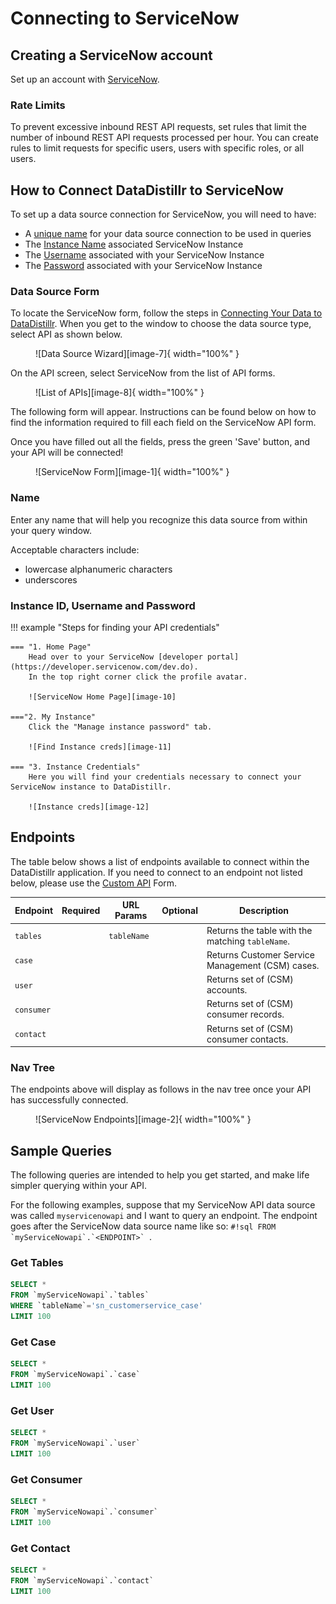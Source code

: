 # Connecting to ServiceNow

## Creating a ServiceNow account
Set up an account with [ServiceNow](https://www.servicenow.com/).


### Rate Limits
To prevent excessive inbound REST API requests, set rules that limit the number of inbound REST API requests processed per hour. 
You can create rules to limit requests for specific users, users with specific roles, or all users.

## How to Connect DataDistillr to ServiceNow
To set up a data source connection for ServiceNow, you will need to have:

- A [unique name](#name) for your data source connection to be used in queries
- The [Instance Name](#instance-id-username-and-password) associated ServiceNow Instance
- The [Username](#instance-id-username-and-password) associated with your ServiceNow Instance
- The [Password](#instance-id-username-and-password) associated with your ServiceNow Instance

### Data Source Form
To locate the ServiceNow form, follow the steps in [Connecting Your Data to DataDistillr](../../). When you get to the window to choose the data source type, select API as shown below.

<figure markdown>
  ![Data Source Wizard][image-7]{ width="100%" }
</figure>



On the API screen, select ServiceNow from the list of API forms.

<figure markdown>
  ![List of APIs][image-8]{ width="100%" }
</figure>



The following form will appear. Instructions can be found below on how to find the information required to fill each field on the ServiceNow API form.

Once you have filled out all the fields, press the green 'Save' button, and your API will be connected!

<figure markdown>
  ![ServiceNow Form][image-1]{ width="100%" }
</figure>


### Name
Enter any name that will help you recognize this data source from within your query window.

Acceptable characters include:

- lowercase alphanumeric characters
- underscores

### Instance ID, Username and Password


!!! example "Steps for finding your API credentials"

    === "1. Home Page"
        Head over to your ServiceNow [developer portal](https://developer.servicenow.com/dev.do).
        In the top right corner click the profile avatar.
        
        ![ServiceNow Home Page][image-10]
    
    ==="2. My Instance"
        Click the "Manage instance password" tab.
        
        ![Find Instance creds][image-11]
    
    === "3. Instance Credentials" 
        Here you will find your credentials necessary to connect your ServiceNow instance to DataDistillr.
    
        ![Instance creds][image-12]


## Endpoints
The table below shows a list of endpoints available to connect within the DataDistillr application. If you need to connect to an endpoint not listed below, please use the [Custom API](custom-apis.md) Form.

| Endpoint   | Required | URL Params  | Optional | Description                                      |
|------------|----------|-------------|----------|--------------------------------------------------|
| `tables`   |          | `tableName` |          | Returns the table with the matching `tableName`. |
| `case`     |          |             |          | Returns Customer Service Management (CSM) cases. |
| `user`     |          |             |          | Returns set of (CSM) accounts.                   |
| `consumer` |          |             |          | Returns set of (CSM) consumer records.           |
| `contact`  |          |             |          | Returns set of (CSM) consumer contacts.          |



### Nav Tree
The endpoints above will display as follows in the nav tree once your API has successfully connected.

<figure markdown>
  ![ServiceNow Endpoints][image-2]{ width="100%" }
</figure>


## Sample Queries
The following queries are intended to help you get started, and make life simpler querying within your API.

For the following examples, suppose that my ServiceNow API data source was called `myservicenowapi` and I want to query an endpoint. The endpoint goes after the ServiceNow data source name like so: ``#!sql FROM `myServiceNowapi`.`<ENDPOINT>` ``.

### Get Tables

```sql title="Get Tables endpoint"
SELECT *
FROM `myServiceNowapi`.`tables`
WHERE `tableName`='sn_customerservice_case'
LIMIT 100
```

### Get Case

```sql title="Get Case endpoint"
SELECT *
FROM `myServiceNowapi`.`case`
LIMIT 100
```

### Get User

```sql title="Get User endpoint"
SELECT *
FROM `myServiceNowapi`.`user`
LIMIT 100
```

### Get Consumer

```sql title="Get Consumer endpoint"
SELECT *
FROM `myServiceNowapi`.`consumer`
LIMIT 100
```

### Get Contact

```sql title="Get Contact endpoint"
SELECT *
FROM `myServiceNowapi`.`contact`
LIMIT 100
```

[image-1]: ../../img/api/servicenow/servicenow-form.png
[image-2]: ../../img/api/servicenow/servicenow-navtree.png
[image-3]: ../../img/api/ServiceNow/ServiceNow-atlassian-organization.png
[image-4]: ../../img/api/ServiceNow/ServiceNow-find-email.png
[image-5]: ../../img/api/ServiceNow/ServiceNow-manage-api-tokens.png
[image-6]: ../../img/api/ServiceNow/ServiceNow-create-new-api-token.png
[image-7]: ../../img/api/add-api.png
[image-8]: ../../img/api/servicenow/select-servicenow-api.png
[image-9]: ../../img/api/ServiceNow/ServiceNow-create-api-token.png
[image-10]: ../../img/api/servicenow/servicenow-homepage.png
[image-11]: ../../img/api/servicenow/servicenow-get-creds.png
[image-12]: ../../img/api/servicenow/servicenow-creds.png